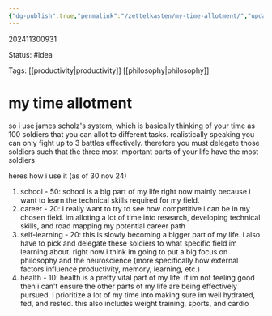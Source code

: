 ```yaml
---
{"dg-publish":true,"permalink":"/zettelkasten/my-time-allotment/","updated":"2024-11-30T09:52:50.186-05:00"}
---
```


202411300931

Status: #idea

Tags: [[productivity\|productivity]] [[philosophy\|philosophy]]

# my time allotment

so i use james scholz's system, which is basically thinking of your time as 100 soldiers that you can allot to different tasks. realistically speaking you can only fight up to 3 battles effectively. therefore you must delegate those soldiers such that the three most important parts of your life have the most soldiers

heres how i use it (as of 30 nov 24)
1. school - 50: school is a big part of my life right now mainly because i want to learn the technical skills required for my field.
2. career - 20: i really want to try to see how competitive i can be in my chosen field. im alloting a lot of time into research, developing technical skills, and road mapping my potential career path
3. self-learning - 20: this is slowly becoming a bigger part of my life. i also have to pick and delegate these soldiers to what specific field im learning about. right now i think im going to put a big focus on philosophy and the neuroscience (more specifically how external factors influence productivity, memory, learning, etc.)
4. health - 10: health is a pretty vital part of my life. if im not feeling good then i can't ensure the other parts of my life are being effectively pursued. i prioritize a lot of my time into making sure im well hydrated, fed, and rested. this also includes weight training, sports, and cardio